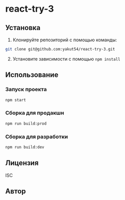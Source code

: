 
# react-try-3


## Установка

1. Клонируйте репозиторий с помощью команды:
```bash
git clone git@github.com:yakut54/react-try-3.git
````
2. Установите зависимости с помощью `npm install`

## Использование

### Запуск проекта
```bash
npm start
```

### Сборка для продакшн
```bash
npm run build:prod
```

### Сборка для разработки
```bash
npm run build:dev
```

## Лицензия

ISC

## Автор


